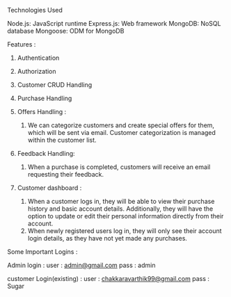 Technologies Used

Node.js: JavaScript runtime
Express.js: Web framework
MongoDB: NoSQL database
Mongoose: ODM for MongoDB


Features :

1. Authentication
2. Authorization
3. Customer CRUD Handling
4. Purchase Handling 
5. Offers Handling :
    1. We can categorize customers and create special offers for them, which will be sent via email. Customer categorization is managed within the customer list.
6. Feedback Handling:
    1. When a purchase is completed, customers will receive an email requesting their feedback.
7. Customer dashboard :

    1. When a customer logs in, they will be able to view their purchase history and basic account details. Additionally, they will have the option to update or edit their personal information directly from their account.
    2. When newly registered users log in, they will only see their account login details, as they have not yet made any purchases.
    


Some Important Logins :

Admin login :
user : admin@gmail.com
pass : admin


customer Login(existing) :
user : chakkaravarthik99@gmail.com
pass : Sugar
